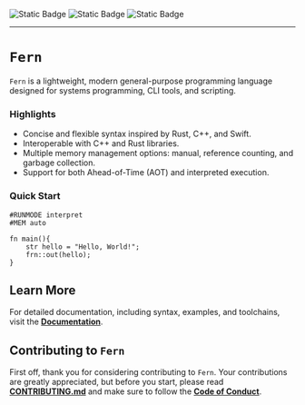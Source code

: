 ![Static Badge](https://img.shields.io/badge/Status-early%20development-yellow?style=flat)
![Static Badge](https://img.shields.io/badge/License-GNU%20GPL_3.0-blue?style=flat)
![Static Badge](https://img.shields.io/badge/Documentation_License-CC%20BY--SA_4.0-blue?style=flat)

___

# `Fern`
`Fern` is a lightweight, modern general-purpose programming language designed for systems programming, CLI tools, and scripting.

### Highlights
- Concise and flexible syntax inspired by Rust, C++, and Swift.
- Interoperable with C++ and Rust libraries.
- Multiple memory management options: manual, reference counting, and garbage collection.
- Support for both Ahead-of-Time (AOT) and interpreted execution.

### Quick Start
```Fern
#RUNMODE interpret
#MEM auto

fn main(){
    str hello = "Hello, World!";
    frn::out(hello);
}
```

## Learn More

For detailed documentation, including syntax, examples, and toolchains, visit the **[Documentation](https://github.com/TheSkyler-Dev/Fern-lang/blob/main/Doc/Documentation.md)**.

## Contributing to `Fern`
First off, thank you for considering contributing to `Fern`.
Your contributions are greatly appreciated, but before you start, please read **[CONTRIBUTING.md](https://github.com/TheSkyler-Dev/Fern-lang/blob/main/CONTRIBUTING.md)** and make sure to follow the **[Code of Conduct](https://github.com/TheSkyler-Dev/Fern-lang/blob/main/CODE_OF_CONDUCT.md)**.
